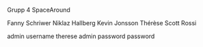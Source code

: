 Grupp 4
SpaceAround

Fanny Schriwer
Niklaz Hallberg
Kevin Jonsson
Thérèse Scott Rossi

admin username therese
admin password password
